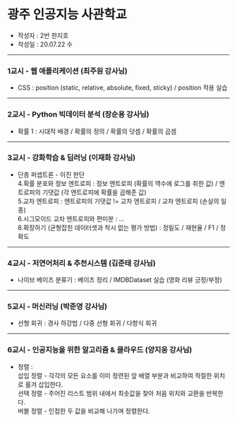 # 광주 인공지능 사관학교
- 작성자 : 2반 한지호
- 작성일 : 20.07.22 수
- - -
### 1교시 - 웹 애플리케이션 (최주원 강사님)
- CSS : position (static, relative, absolute, fixed, sticky) / position 적용 실습
- - -
### 2교시 - Python 빅데이터 분석 (장순용 강사님)
- 확률 1 : 시대적 배경 / 확률의 정의 / 확률의 덧셈 / 확률의 곱셈
- - -
### 3교시 - 강화학습 & 딥러닝 (이재화 강사님)
- 단층 퍼셉트론 - 이진 판단  
  4.확률 분포와 정보 엔트로피 : 정보 엔트로피 (확률의 역수에 로그를 취한 값) / 엔트로피의 기댓값 (각 엔트로피에 확률을 곱해준 값)  
  5.교차 엔트로피 : 엔트로피의 기댓값 != 교차 엔트로피 / 교차 엔트로피 (손실의 일종)  
  6.시그모이드 교차 엔트로피와 편미분 : ...  
  8.확장하기 (균형잡힌 데이터셋과 착시 없는 평가 방법) : 정밀도 / 재현율 / F1 / 정확도
- - -
### 4교시 - 저연어처리 & 추천시스템 (김준태 강사님)
- 나이브 베이즈 분류기 : 베이즈 정리 / IMDBDataset 실습 (영화 리뷰 긍정/부정)
- - - 
### 5교시 - 머신러닝 (박준영 강사님)
- 선형 회귀 : 경사 하강법 / 다중 선형 회귀 / 다항식 회귀
- - -
### 6교시 - 인공지능을 위한 알고리즘 & 클라우드 (양지웅 강사님)
- 정렬 :  
  삽입 정렬 - 각각의 모든 요소를 이미 정련된 앞 배열 부분과 비교하여 적절한 위치로 옮겨 삽입한다.  
  선택 정렬 - 주어진 리스트 범위 내에서 최솟값을 찾아 처음 위치와 교환을 반복한다.  
  버블 정렬 - 인접한 두 값을 비교해 나가며 정렬한다.